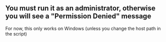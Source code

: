 ## You must run it as an administrator, otherwise you will see a "Permission Denied" message

For now, this only works on Windows (unless you change the host path in the script)